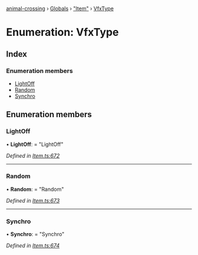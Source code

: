 [animal-crossing](../README.md) › [Globals](../globals.md) › ["Item"](../modules/_item_.md) › [VfxType](_item_.vfxtype.md)

# Enumeration: VfxType

## Index

### Enumeration members

* [LightOff](_item_.vfxtype.md#lightoff)
* [Random](_item_.vfxtype.md#random)
* [Synchro](_item_.vfxtype.md#synchro)

## Enumeration members

###  LightOff

• **LightOff**: = "LightOff"

*Defined in [Item.ts:672](https://github.com/Norviah/animal-crossing/blob/18dc317/module/types/Item.ts#L672)*

___

###  Random

• **Random**: = "Random"

*Defined in [Item.ts:673](https://github.com/Norviah/animal-crossing/blob/18dc317/module/types/Item.ts#L673)*

___

###  Synchro

• **Synchro**: = "Synchro"

*Defined in [Item.ts:674](https://github.com/Norviah/animal-crossing/blob/18dc317/module/types/Item.ts#L674)*

